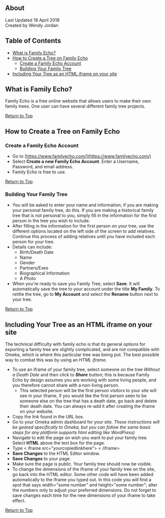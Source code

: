 ## About
Last Updated 18 April 2018  
Created by Wendy Jordan

## Table of Contents
* [What is Family Echo?](#what-is-family-echo)
* [How to Create a Tree on Family Echo](#how-to-create-a-tree-on-family-echo)
  * [Create a Family Echo Account](#create-a-family-echo-account)
  * [Building Your Family Tree](#building-your-family-tree)
* [Including Your Tree as an HTML iframe on your site](#including-your-tree-as-an-html-iframe-on-your-site)

## What is Family Echo?
Family Echo is a free online website that allows users to make their own family trees. One user can have several different family tree projects.

[Return to Top](#about)

## How to Create a Tree on Family Echo

### Create a Family Echo Account
* Go to [https://www.familyecho.com/](https://www.familyecho.com/)
* Select **Create a new Family Echo Account**. Enter a Username, Password, and email address.
* Family Echo is free to use.

[Return to Top](#about)

### Building Your Family Tree
* You will be asked to enter your name and information; if you are making your personal family tree, do this. If you are making a historical family tree that is not personal to you, simply fill in the information for the first person in the tree you wish to include.
* After filling in the information for the first person on your tree, use the different options located on the left side of the screen to add relatives. Continue this process of adding relatives until you have included each person for your tree.
* Details can include: 
  - Birth/Death Date 
  - Name 
  - Gender 
  - Partners/Exes 
  - Biographical Information 
  - A Photo
* When you're ready to save you Family Tree, select **Save**. It will automatically save the tree to your account under the title **My Family**. To retitle the tree, go to **My Account** and select the **Rename** button next to your tree.

[Return to Top](#about)

## Including Your Tree as an HTML iframe on your site
The technical difficulty with family echo is that its general options for exporting a family tree are slightly complicated, and are not compatible with Omeka, which is where this particular tree was being put. The best possible way to combat this was by using an *HTML iframe*.
* To use an iframe of your family tree, select someone on the tree *Without a Death Date* and then click to ***Share*** button; this is because Family Echo by design assumes you are working with some living people, and you therefore cannot share with a non-living person.
   * This selected person will be the first person visitors to your site will see in your iframe, if you would like the first person seen to be someone else on the tree that has a death date, go back and delete their death date. You can always re-add it after creating the iframe on your website.
* Copy the link found in the URL box.
* Go to your Omeka admin dashboard for your site. *These instructions will be geared specifically to Omeka, but you can follow the same basic steps for any platform supports html editing like WordPress)*
* Navigate to edit the page on wish you want to put your family tree. Select **HTML** above the text box for the page.
* Type < iframe src="yourcopiedlinkhere"> < /iframe>
* **Save Changes** to the HTML Editor window.
* **Save Changes** to your page.
* Make sure the page is public. Your family tree should now be visible.
* To change the dimensions of the iframe of your family tree on the site, go back into the HTML editor. Some other code will have been added automatically to the iframe you typed out. In this code you will find a spot that says width="some number" and height="some number"; alter the numbers only to adjust your preferred dimensions. Do not forget to save changes each time for the new dimensions of your iframe to take effect.   


[Return to Top](#about)
